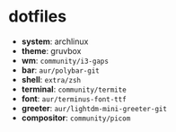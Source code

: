 # dotfiles

- **system**: archlinux
- **theme**: gruvbox
- **wm**: `community/i3-gaps`
- **bar**: `aur/polybar-git`
- **shell**: `extra/zsh`
- **terminal**: `community/termite`
- **font**: `aur/terminus-font-ttf`
- **greeter**: `aur/lightdm-mini-greeter-git`
- **compositor**: `community/picom`

